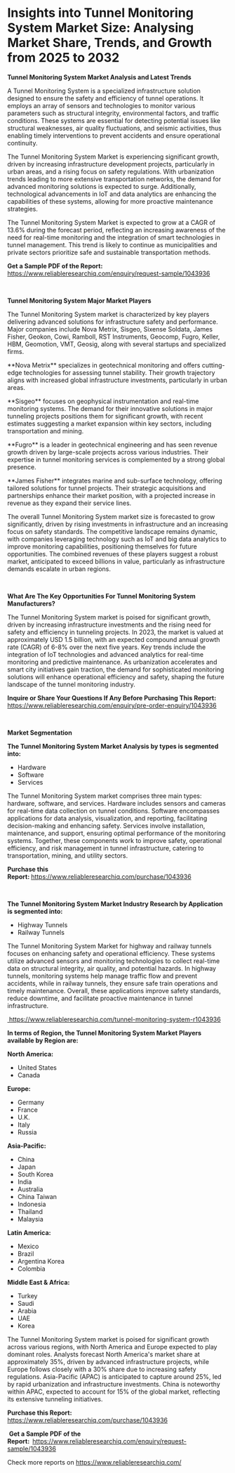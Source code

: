 <p><h1>Insights into Tunnel Monitoring System Market Size: Analysing Market Share, Trends, and Growth from 2025 to 2032</h1></p><p><strong>Tunnel Monitoring System Market Analysis and Latest Trends</strong></p>
<p><p>A Tunnel Monitoring System is a specialized infrastructure solution designed to ensure the safety and efficiency of tunnel operations. It employs an array of sensors and technologies to monitor various parameters such as structural integrity, environmental factors, and traffic conditions. These systems are essential for detecting potential issues like structural weaknesses, air quality fluctuations, and seismic activities, thus enabling timely interventions to prevent accidents and ensure operational continuity.</p><p>The Tunnel Monitoring System Market is experiencing significant growth, driven by increasing infrastructure development projects, particularly in urban areas, and a rising focus on safety regulations. With urbanization trends leading to more extensive transportation networks, the demand for advanced monitoring solutions is expected to surge. Additionally, technological advancements in IoT and data analytics are enhancing the capabilities of these systems, allowing for more proactive maintenance strategies.</p><p>The Tunnel Monitoring System Market is expected to grow at a CAGR of 13.6% during the forecast period, reflecting an increasing awareness of the need for real-time monitoring and the integration of smart technologies in tunnel management. This trend is likely to continue as municipalities and private sectors prioritize safe and sustainable transportation methods.</p></p>
<p><strong>Get a Sample PDF of the Report:&nbsp;</strong> <a href="https://www.reliableresearchiq.com/enquiry/request-sample/1043936?utm_campaign=2730&utm_medium=2&utm_source=Github&utm_content=ia&utm_term=09032025&utm_id=tunnel-monitoring-system">https://www.reliableresearchiq.com/enquiry/request-sample/1043936</a></p>
<p>&nbsp;</p>
<p><strong>Tunnel Monitoring System Major Market Players</strong></p>
<p><p>The Tunnel Monitoring System market is characterized by key players delivering advanced solutions for infrastructure safety and performance. Major companies include Nova Metrix, Sisgeo, Sixense Soldata, James Fisher, Geokon, Cowi, Ramboll, RST Instruments, Geocomp, Fugro, Keller, HBM, Geomotion, VMT, Geosig, along with several startups and specialized firms.</p><p>**Nova Metrix** specializes in geotechnical monitoring and offers cutting-edge technologies for assessing tunnel stability. Their growth trajectory aligns with increased global infrastructure investments, particularly in urban areas.</p><p>**Sisgeo** focuses on geophysical instrumentation and real-time monitoring systems. The demand for their innovative solutions in major tunneling projects positions them for significant growth, with recent estimates suggesting a market expansion within key sectors, including transportation and mining.</p><p>**Fugro** is a leader in geotechnical engineering and has seen revenue growth driven by large-scale projects across various industries. Their expertise in tunnel monitoring services is complemented by a strong global presence.</p><p>**James Fisher** integrates marine and sub-surface technology, offering tailored solutions for tunnel projects. Their strategic acquisitions and partnerships enhance their market position, with a projected increase in revenue as they expand their service lines.</p><p>The overall Tunnel Monitoring System market size is forecasted to grow significantly, driven by rising investments in infrastructure and an increasing focus on safety standards. The competitive landscape remains dynamic, with companies leveraging technology such as IoT and big data analytics to improve monitoring capabilities, positioning themselves for future opportunities. The combined revenues of these players suggest a robust market, anticipated to exceed billions in value, particularly as infrastructure demands escalate in urban regions.</p></p>
<p>&nbsp;</p>
<p><strong>What Are The Key Opportunities For Tunnel Monitoring System Manufacturers?</strong></p>
<p><p>The Tunnel Monitoring System market is poised for significant growth, driven by increasing infrastructure investments and the rising need for safety and efficiency in tunneling projects. In 2023, the market is valued at approximately USD 1.5 billion, with an expected compound annual growth rate (CAGR) of 6-8% over the next five years. Key trends include the integration of IoT technologies and advanced analytics for real-time monitoring and predictive maintenance. As urbanization accelerates and smart city initiatives gain traction, the demand for sophisticated monitoring solutions will enhance operational efficiency and safety, shaping the future landscape of the tunnel monitoring industry.</p></p>
<p><strong>Inquire or Share Your Questions If Any Before Purchasing This Report:</strong> <a href="https://www.reliableresearchiq.com/enquiry/pre-order-enquiry/1043936?utm_campaign=2730&utm_medium=2&utm_source=Github&utm_content=ia&utm_term=09032025&utm_id=tunnel-monitoring-system">https://www.reliableresearchiq.com/enquiry/pre-order-enquiry/1043936</a></p>
<p>&nbsp;</p>
<p><strong>Market Segmentation</strong></p>
<p><strong>The Tunnel Monitoring System Market Analysis by types is segmented into:</strong></p>
<p><ul><li>Hardware</li><li>Software</li><li>Services</li></ul></p>
<p><p>The Tunnel Monitoring System market comprises three main types: hardware, software, and services. Hardware includes sensors and cameras for real-time data collection on tunnel conditions. Software encompasses applications for data analysis, visualization, and reporting, facilitating decision-making and enhancing safety. Services involve installation, maintenance, and support, ensuring optimal performance of the monitoring systems. Together, these components work to improve safety, operational efficiency, and risk management in tunnel infrastructure, catering to transportation, mining, and utility sectors.</p></p>
<p><strong>Purchase this Report:&nbsp;</strong><a href="https://www.reliableresearchiq.com/purchase/1043936?utm_campaign=2730&utm_medium=2&utm_source=Github&utm_content=ia&utm_term=09032025&utm_id=tunnel-monitoring-system">https://www.reliableresearchiq.com/purchase/1043936</a></p>
<p>&nbsp;</p>
<p><strong>The Tunnel Monitoring System Market Industry Research by Application is segmented into:</strong></p>
<p><ul><li>Highway Tunnels</li><li>Railway Tunnels</li></ul></p>
<p><p>The Tunnel Monitoring System Market for highway and railway tunnels focuses on enhancing safety and operational efficiency. These systems utilize advanced sensors and monitoring technologies to collect real-time data on structural integrity, air quality, and potential hazards. In highway tunnels, monitoring systems help manage traffic flow and prevent accidents, while in railway tunnels, they ensure safe train operations and timely maintenance. Overall, these applications improve safety standards, reduce downtime, and facilitate proactive maintenance in tunnel infrastructure.</p></p>
<p><a href="https://www.reliableresearchiq.com/tunnel-monitoring-system-r1043936?utm_campaign=2730&utm_medium=2&utm_source=Github&utm_content=ia&utm_term=09032025&utm_id=tunnel-monitoring-system">&nbsp;https://www.reliableresearchiq.com/tunnel-monitoring-system-r1043936</a></p>
<p><strong>In terms of Region, the Tunnel Monitoring System Market Players available by Region are:</strong></p>
<p>
    <p> <strong> North America: </strong>
        <ul>
            <li>United States</li>
            <li>Canada</li>
        </ul>
        </p> 
    <p> <strong> Europe: </strong>
        <ul>
            <li>Germany</li>
            <li>France</li>
            <li>U.K.</li>
            <li>Italy</li>
            <li>Russia</li>
        </ul>
        </p> 
    <p> <strong> Asia-Pacific: </strong>
        <ul>
            <li>China</li>
            <li>Japan</li>
            <li>South Korea</li>
            <li>India</li>
            <li>Australia</li>
            <li>China Taiwan</li>
            <li>Indonesia</li>
            <li>Thailand</li>
            <li>Malaysia</li>
        </ul>
        </p> 
    <p> <strong> Latin America: </strong>
        <ul>
            <li>Mexico</li>
            <li>Brazil</li>
            <li>Argentina Korea</li>
            <li>Colombia</li>
        </ul>
        </p> 
    <p> <strong> Middle East & Africa: </strong>
        <ul>
            <li>Turkey</li>
            <li>Saudi</li>
            <li>Arabia</li>
            <li>UAE</li>
            <li>Korea</li>
        </ul>
    </p>
    </p>
<p><p>The Tunnel Monitoring System market is poised for significant growth across various regions, with North America and Europe expected to play dominant roles. Analysts forecast North America's market share at approximately 35%, driven by advanced infrastructure projects, while Europe follows closely with a 30% share due to increasing safety regulations. Asia-Pacific (APAC) is anticipated to capture around 25%, led by rapid urbanization and infrastructure investments. China is noteworthy within APAC, expected to account for 15% of the global market, reflecting its extensive tunneling initiatives.</p></p>
<p><strong>Purchase this Report: </strong><a href="https://www.reliableresearchiq.com/purchase/1043936?utm_campaign=2730&utm_medium=2&utm_source=Github&utm_content=ia&utm_term=09032025&utm_id=tunnel-monitoring-system">https://www.reliableresearchiq.com/purchase/1043936</a></p>
<p>&nbsp;<strong>Get a Sample PDF of the Report:&nbsp;&nbsp;</strong><a href="https://www.reliableresearchiq.com/enquiry/request-sample/1043936?utm_campaign=2730&utm_medium=2&utm_source=Github&utm_content=ia&utm_term=09032025&utm_id=tunnel-monitoring-system">https://www.reliableresearchiq.com/enquiry/request-sample/1043936</a></p>
<p><strong></strong></p>
<p>Check more reports on <a href="https://www.reliableresearchiq.com/?utm_campaign=2730&utm_medium=2&utm_source=Github&utm_content=ia&utm_term=09032025&utm_id=tunnel-monitoring-system">https://www.reliableresearchiq.com/</a></p>